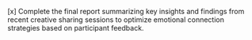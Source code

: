 [x] Complete the final report summarizing key insights and findings from recent creative sharing sessions to optimize emotional connection strategies based on participant feedback.
